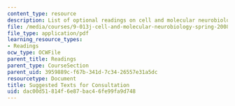 ```yaml
---
content_type: resource
description: List of optional readings on cell and molecular neurobiology.
file: /media/courses/9-013j-cell-and-molecular-neurobiology-spring-2008/dac00d51814f6e87bac46fe99fa9d748_suggested_texts.pdf
file_type: application/pdf
learning_resource_types:
- Readings
ocw_type: OCWFile
parent_title: Readings
parent_type: CourseSection
parent_uid: 3959889c-f67b-341d-7c34-26557e31a5dc
resourcetype: Document
title: Suggested Texts for Consultation
uid: dac00d51-814f-6e87-bac4-6fe99fa9d748
---
```


